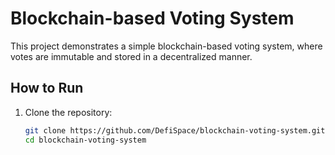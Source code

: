 # Blockchain-based Voting System

This project demonstrates a simple blockchain-based voting system, where votes are immutable and stored in a decentralized manner.

## How to Run

1. Clone the repository:
   ```bash
   git clone https://github.com/DefiSpace/blockchain-voting-system.git
   cd blockchain-voting-system
